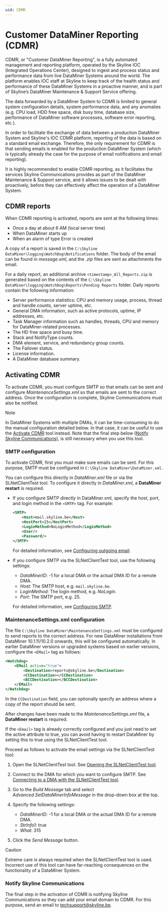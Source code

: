 ```yaml
---
uid: CDMR
---
```


# Customer DataMiner Reporting (CDMR)

CDMR, or "Customer DataMiner Reporting", is a fully automated management and reporting platform, operated by the Skyline IOC (Integrated Operations Center), designed to ingest and process status and performance data from live DataMiner Systems around the world. The platform enables IOC staff at Skyline to keep track of the health status and performance of these DataMiner Systems in a proactive manner, and is part of Skyline’s DataMiner Maintenance & Support Service offering.

The data forwarded by a DataMiner System to CDMR is limited to general system configuration details, system performance data, and any anomalies (e.g. CPU load, HDD free space, disk busy time, database size, performance of DataMiner software processes, software error reporting, etc.).

In order to facilitate the exchange of data between a production DataMiner System and Skyline's IOC CDMR platform, reporting of the data is based on a standard email exchange. Therefore, the only requirement for CDMR is that sending emails is enabled for the production DataMiner System (which is typically already the case for the purpose of email notifications and email reporting).

It is highly recommended to enable CDMR reporting, as it facilitates the services Skyline Communications provides as part of the DataMiner Maintenance & Support service, and it allows issues to be dealt with proactively, before they can effectively affect the operation of a DataMiner System.

## CDMR reports

When CDMR reporting is activated, reports are sent at the following times:

- Once a day at about 6 AM (local server time)
- When DataMiner starts up
- When an alarm of type Error is created

A copy of a report is saved in the `C:\Skyline DataMiner\logging\WatchDog\Notifications` folder. The body of the email can be found in *message.xml*, and the *.zip* files are sent as attachments the email.

For a daily report, an additional archive `<timestamp>_All_Reports.zip` is generated based on the contents of the `C:\Skyline DataMiner\logging\WatchDog\Reports\Pending Reports` folder. Daily reports contain the following information:

- Server performance statistics: CPU and memory usage, process, thread and handle counts, server uptime, etc.
- General DMA information, such as active protocols, uptime, IP addresses, etc.
- Task Manager information such as handles, threads, CPU and memory for DataMiner-related processes.
- The HD free space and busy time.
- Stack and NotifyType counts.
- DMA element, service, and redundancy group counts.
- The Failover status.
- License information.
- A DataMiner database summary.

## Activating CDMR

To activate CDMR, you must configure SMTP so that emails can be sent and configure *MaintenanceSettings.xml* so that emails are sent to the correct address. Once the configuration is complete, Skyline Communications must also be notified.

> [!NOTE]
> In DataMiner Systems with multiple DMAs, it can be time-consuming to do the manual configuration detailed below. In that case, it can be useful to use the [Activate CDMR](https://community.dataminer.services/documentation/activate-cdmr/) tool instead. Note that the final step below ([Notify Skyline Communications](#notify-skyline-communications)), is still necessary when you use this tool.

### SMTP configuration

To activate CDMR, first you must make sure emails can be sent. For this purpose, SMTP must be configured in `C:\Skyline DataMiner\DataMiner.xml`.

You can configure this directly in *DataMiner.xml* file or via the SLNetClientTest tool. To configure it directly in *DataMiner.xml*, a **DataMiner restart** is required.

- If you configure SMTP directly in DataMiner.xml, specify the host, port, and login method in the `<SMTP>` tag. For example:

  ```xml
  <SMTP> 
      <Host>mail.skyline.be</Host>
      <HostPort>25</HostPort>
      <LoginMethod>NoLoginMethod</LoginMethod>
      <User/>
      <Password/>
  </SMTP>
  ```

  For detailed information, see [Configuring outgoing email](xref:Configuring_outgoing_email).

- If you configure SMTP via the SLNetClientTest tool, use the following settings:

  - *DataMinerID*: -1 for a local DMA or the actual DMA ID for a remote DMA.
  - *Host*: The SMTP host, e.g. `mail.skyline.be`.
  - *LoginMethod*: The login method, e.g. *NoLogin*.
  - *Port*: The SMTP port, e.g. 25.

  For detailed information, see [Configuring SMTP](xref:SLNetClientTest_configuring_SMTP).

### MaintenanceSettings.xml configuration

The file `C:\Skyline DataMiner\MaintenanceSettings.xml` must be configured to send reports to the correct address. For new DataMiner installations from DataMiner 10.1.11/10.2.0 onwards, this will be configured automatically. In earlier DataMiner versions or upgraded systems based on earlier versions, configure the `<EMail>` tag as follows:

```xml
<Watchdog>
    <EMail active="true"> 
        <Destination>reports@skyline.be</Destination>
        <CCDestination></CCDestination> 
        <BCCDestination></BCCDestination> 
    </EMail>
</Watchdog>
```

In the `CCDestination` field, you can optionally specify an address where a copy of the report should be sent.

After changes have been made to the *MaintenanceSettings.xml* file, a **DataMiner restart** is required.

If the `<Email>` tag is already correctly configured and you just need to set the active attribute to true, you can avoid having to restart DataMiner by setting this to true using the SLNetClientTest tool.

Proceed as follows to activate the email settings via the SLNetClientTest tool:

1. Open the SLNetClientTest tool. See [Opening the SLNetClientTest tool](xref:Opening_the_SLNetClientTest_tool).
1. Connect to the DMA for which you want to configure SMTP. See [Connecting to a DMA with the SLNetClientTest tool](xref:Connecting_to_a_DMA_with_the_SLNetClientTest_tool).
1. Go to the *Build Message* tab and select *Advanced.SetDataMinerInfoMessage* in the drop-down box at the top.
1. Specify the following settings:

    - *DataMinerID*: -1 for a local DMA or the actual DMA ID for a remote DMA.
    - *StrInfo1*: true
    - *What*: 315

1. Click the *Send Message* button.

> [!CAUTION]
> Extreme care is always required when the SLNetClientTest tool is used. Incorrect use of this tool can have far-reaching consequences on the functionality of a DataMiner System.

### Notify Skyline Communications

The final step in the activation of CDMR is notifying Skyline Communications so they can add your email domain to CDMR. For this purpose, send an email to <techsupport@skyline.be>.
